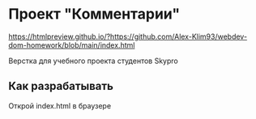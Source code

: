 # Проект "Комментарии"

https://htmlpreview.github.io/?https://github.com/Alex-Klim93/webdev-dom-homework/blob/main/index.html

Верстка для учебного проекта студентов Skypro

## Как разрабатывать

Открой index.html в браузере
